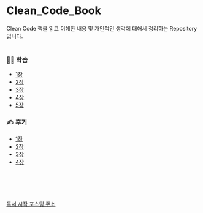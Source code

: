# Clean_Code_Book
Clean Code 책을 읽고 이해한 내용 및 개인적인 생각에 대해서 정리하는 Repository입니다.<br/><br/>


### 👨‍💻 학습 <br/>
- [1장](https://github.com/seongjo-seo/Clean_Code_Book/tree/main/1%EC%9E%A5%20%EA%B9%A8%EB%81%97%ED%95%9C%20%EC%BD%94%EB%93%9C) <br/>
- [2장](https://github.com/seongjo-seo/Clean_Code_Book/tree/main/2%EC%9E%A5%20%EC%9D%98%EB%AF%B8%20%EC%9E%88%EB%8A%94%20%EC%9D%B4%EB%A6%84)<br/>
- [3장](https://github.com/seongjo-seo/Clean_Code_Book/blob/main/3%EC%9E%A5%20%ED%95%A8%EC%88%98/README.md)<br/>
- [4장](https://github.com/seongjo-seo/CleanCodeBook/blob/main/4%EC%9E%A5%20%EC%A3%BC%EC%84%9D/README.md)<br/>
- [5장](https://github.com/seongjo-seo/CleanCodeBook/tree/main/5%EC%9E%A5%20%ED%98%95%EC%8B%9D%20%EB%A7%9E%EC%B6%94%EA%B8%B0)<br/>


### ✍ 후기 <br/>
- [1장](https://github.com/seongjo-seo/Clean_Code_Book/blob/main/1%EC%9E%A5%20%EA%B9%A8%EB%81%97%ED%95%9C%20%EC%BD%94%EB%93%9C/report.md)
- [2장](https://github.com/seongjo-seo/Clean_Code_Book/blob/main/2%EC%9E%A5%20%EC%9D%98%EB%AF%B8%20%EC%9E%88%EB%8A%94%20%EC%9D%B4%EB%A6%84/report.md)
- [3장](https://github.com/seongjo-seo/Clean_Code_Book/blob/main/3%EC%9E%A5%20%ED%95%A8%EC%88%98/report.md)
- [4장](https://github.com/seongjo-seo/CleanCodeBook/blob/main/4%EC%9E%A5%20%EC%A3%BC%EC%84%9D/report.md)
<br/><br/><br/><br/>
#
[독서 시작 포스팅 주소](https://okeybox.tistory.com/271) <br/>
